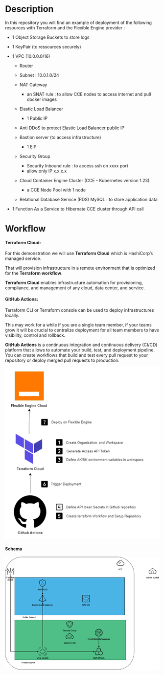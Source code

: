 # Description

In this repository you will find an example of deployment of the following resources with Terraform and the Flexible Engine provider :

- 1 Object Storage Buckets to store logs

- 1 KeyPair (to ressources securely)

- 1 VPC (10.0.0.0/16)

  - Router
  - Subnet : 10.0.1.0/24
  - NAT Gateway 
    - an SNAT rule : to allow CCE nodes to access internet and pull docker images
  - Elastic Load Balancer
    - 1 Public IP
  - Anti DDoS to protect Elastic Load Balancer public IP
  - Bastion server (to access infrastructure)
    - 1 EIP
  - Security Group
    - Security Inbound rule : to access ssh on xxxx port
    - allow only IP x.x.x.x

  - Cloud Container Engine Cluster (CCE - Kubernetes version 1.23)
    - a CCE Node Pool with 1 node
  - Relational Database Service (RDS) MySQL : to store application data

- 1 Function As a Service to Hibernate CCE cluster through API call



# Workflow

#### **Terraform Cloud:**

For this demonstration we will use **Terraform Cloud** which is HashiCorp’s managed service. 

That will provision infrastructure in a remote environment that is optimized for the **Terraform workflow**.

**Terraform Cloud** enables infrastructure automation for provisioning, compliance, and management of any cloud, data center, and service.



#### **GitHub Actions:**

Terraform CLI or Terraform console can be used to deploy infrastructures locally.

This may work for a while if you are a single team member, if your teams  grow it will be crucial to centralize deployment for all team members to have visibility, control and rollback. 

**GitHub Actions** is a continuous integration and continuous delivery (CI/CD) platform that allows to automate your build, test, and deployment pipeline. You  can create workflows that build and test every pull request to your  repository or deploy merged pull requests to production.


![](images/workflow.png)

#### Schema

![](images/tooling.drawio.png)

